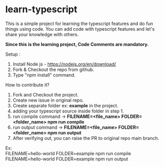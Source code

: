# learn-typescript
This is a simple project for learning the typescript features and do fun things using code.
You can add code with typescript features and let's share your knowledge with others. 

**Since this is the learning project, Code Comments are mandatory.**

Setup :
1. Install Node js - https://nodejs.org/en/download/
2. Fork & Checkout the repo from github.
3. Type "npm install" command.

How to contribute it?
1. Fork and Checkout the project.
2. Create new issue in original repo. 
3. Create separate folder ex: **example** in the project.
4. adding your typescript source inside folder in step 1.
5. run compile command -> **FILENAME=<file_name> FOLDER=<folder_name> npm run compile**
6. run output command ->  **FILENAME=<file_name> FOLDER=<folder_name> npm run output**
7. After verifying out, you can raise the PR to original repo main branch. 

Ex:  
FILENAME=hello-world FOLDER=example npm run compile
FILENAME=hello-world FOLDER=example npm run output

